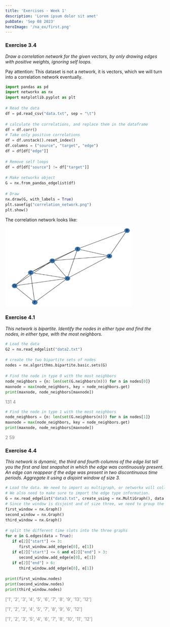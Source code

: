 ```yaml
---
title: 'Exercises - Week 1'
description: 'Lorem ipsum dolor sit amet'
pubDate: 'Sep 08 2023'
heroImage: '/na_ex/first.png'
---
```


### Exercise 3.4
*Draw a correlation network for the given vectors, by only drawing edges with positive weights, ignoring self loops.*

Pay attention: This dataset is not a network, it is vectors, which we will turn into a correlation network eventually.

```python
import pandas as pd
import networkx as nx
import matplotlib.pyplot as plt

# Read the data
df = pd.read_csv("data.txt", sep = "\t")

# calculate the correlations, and replace them in the dataframe
df = df.corr()
# Take only positive correlations
df = df.unstack().reset_index()
df.columns = ("source", "target", "edge")
df = df[df["edge"]]

# Remove self loops
df = df[df["source"] != df["target"]]

# Make networkx object
G = nx.from_pandas_edgelist(df)

# Draw
nx.draw(G, with_labels = True)
plt.savefig("correlation_network.png")
plt.show()
```
The correlation network looks like:

<img src="../../../public/na_ex/graph_ex1.png" alt="graph" width="400" height="250">

### Exercise 4.1 

*This network is bipartite. Identify the nodes in either type and find the nodes, in either type, with the most neighbors.*

```python
# Load the data
G2 = nx.read_edgelist("data2.txt")

# create the two bipartite sets of nodes
nodes = nx.algorithms.bipartite.basic.sets(G)

# Find the node in type 0 with the most neighbors
node_neighbors = {n: len(set(G.neighbors(n))) for n in nodes[0]}
maxnode = max(node_neighbors, key = node_neighbors.get)
print(maxnode, node_neighbors[maxnode])
```

<span style="color:grey;">131 4</span>

```python
# Find the node in type 1 with the most neighbors
node_neighbors = {n: len(set(G.neighbors(n))) for n in nodes[1]}
maxnode = max(node_neighbors, key = node_neighbors.get)
print(maxnode, node_neighbors[maxnode])
```

<span style="color:grey;">2 59</span>

### Exercise 4.4

*This network is dynamic, the third and fourth columns of the edge list tell you the first and last snapshot in which the edge was continuously present. An edge can reappear if the edge was present in two discontinuous time periods. Aggregate it using a disjoint window of size 3.*

```python
# Load the data. We need to import as multigraph, or networkx will collapse the edges.
# We also need to make sure to import the edge type information.
G = nx.read_edgelist("data3.txt", create_using = nx.MultiGraph(), data = [("start", int), ("end", int)])
# Since the window is disjoint and of size three, we need to group the 1-3, 4-6, and 7-9 snapshots.
first_window = nx.Graph()
second_window = nx.Graph()
third_window = nx.Graph()

# split the different time slots into the three graphs
for e in G.edges(data = True):
   if e[2]["start"] <= 3:
      first_window.add_edge(e[0], e[1])
   if e[2]["start"] <= 6 and e[2]["end"] > 3:
      second_window.add_edge(e[0], e[1])
   if e[2]["end"] > 6:
      third_window.add_edge(e[0], e[1])

print(first_window.nodes)
print(second_window.nodes)
print(third_window.nodes)
```

<span style="color:grey;">['1', '2', '3', '4', '5', '6', '7', '8', '9', '13', '12']</span>

<span style="color:grey;">['1', '2', '3', '4', '5', '7', '8', '9', '6', '12']</span>

<span style="color:grey;">['1', '2', '3', '5', '4', '6', '7', '8', '10', '11', '12']</span>

